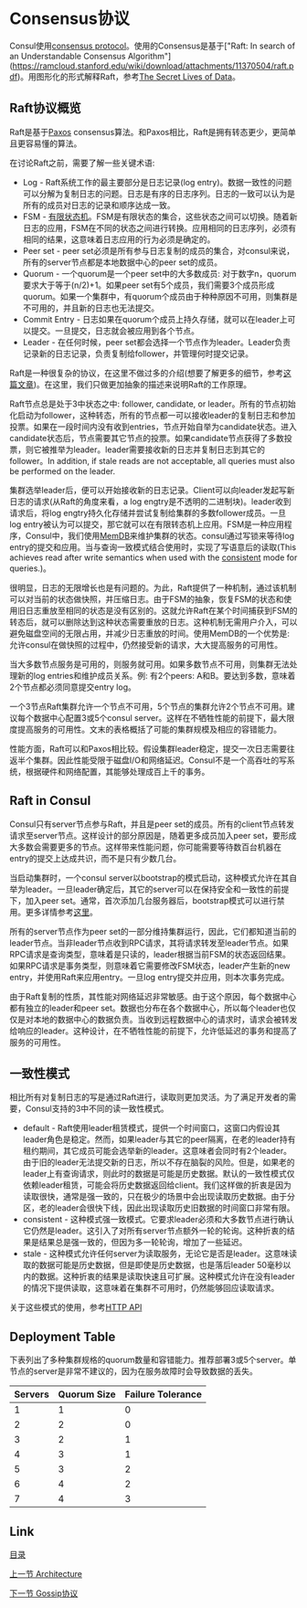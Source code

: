 # Consensus协议
Consul使用[consensus protocol](https://en.wikipedia.org/wiki/Consensus_(computer_science)来保证一致性（[CAP中定义的一致性](https://en.wikipedia.org/wiki/CAP_theorem))。使用的Consensus是基于["Raft: In search of an Understandable Consensus Algorithm"](https://ramcloud.stanford.edu/wiki/download/attachments/11370504/raft.pdf)。用图形化的形式解释Raft，参考[The Secret Lives of Data](http://thesecretlivesofdata.com/raft)。


## Raft协议概览
Raft是基于[Paxos](https://en.wikipedia.org/wiki/Paxos_%28computer_science%29) consensus算法。和Paxos相比，Raft是拥有转态更少，更简单且更容易懂的算法。

在讨论Raft之前，需要了解一些关键术语:
- Log - Raft系统工作的最主要部分是日志记录(log entry)。数据一致性的问题可以分解为复制日志的问题。日志是有序的日志序列。日志的一致可以认为是所有的成员对日志的记录和顺序达成一致。
- FSM - [有限状态机](https://en.wikipedia.org/wiki/Finite-state_machine)。FSM是有限状态的集合，这些状态之间可以切换。随着新日志的应用，FSM在不同的状态之间进行转换。应用相同的日志序列，必须有相同的结果，这意味着日志应用的行为必须是确定的。
- Peer set - peer set必须是所有参与日志复制的成员的集合，对consul来说，所有的server节点都是本地数据中心的peer set的成员。
- Quorum - 一个quorum是一个peer set中的大多数成员: 对于数字n，quorum要求大于等于(n/2)+1。如果peer set有5个成员，我们需要3个成员形成quorum。如果一个集群中，有quorum个成员由于种种原因不可用，则集群是不可用的，并且新的日志也无法提交。
- Commit Entry - 日志如果在quorum个成员上持久存储，就可以在leader上可以提交。一旦提交，日志就会被应用到各个节点。
- Leader - 在任何时候，peer set都会选择一个节点作为leader。Leader负责记录新的日志记录，负责复制给follower，并管理何时提交记录。

Raft是一种很复杂的协议，在这里不做过多的介绍(想要了解更多的细节，参考[这篇文章](https://ramcloud.stanford.edu/wiki/download/attachments/11370504/raft.pdf))。在这里，我们只做更加抽象的描述来说明Raft的工作原理。

Raft节点总是处于3中状态之中: follower, candidate, or leader。所有的节点初始化启动为follower，这种转态，所有的节点都一可以接收leader的复制日志和参加投票。如果在一段时间内没有收到entries，节点开始自举为candidate状态。进入candidate状态后，节点需要其它节点的投票。如果candidate节点获得了多数投票，则它被推举为leader。leader需要接收新的日志并复制日志到其它的follower。In addition, if stale reads are not acceptable, all queries must also be performed on the leader.

集群选举leader后，便可以开始接收新的日志记录。Client可以向leader发起写新日志的请求(从Raft的角度来看，a log engtry是不透明的二进制块)。leader收到请求后，将log engtry持久化存储并尝试复制给集群的多数follower成员。一旦log entry被认为可以提交，那它就可以在有限转态机上应用。FSM是一种应用程序，Consul中，我们使用[MemDB](https://github.com/hashicorp/go-memdb)来维护集群的状态。consul通过写锁来等待log entry的提交和应用。当与查询一致模式结合使用时，实现了写语意后的读取(This achieves read after write semantics when used with the [consistent](https://www.consul.io/api/index.html#consistent) mode for queries.)。

很明显，日志的无限增长也是有问题的。为此，Raft提供了一种机制，通过该机制可以对当前的状态做快照，并压缩日志。由于FSM的抽象，恢复FSM的状态和使用旧日志重放至相同的状态是没有区别的。这就允许Raft在某个时间捕获到FSM的转态后，就可以删除达到这种状态需要重放的日志。这种机制无需用户介入，可以避免磁盘空间的无限占用，并减少日志重放的时间。使用MemDB的一个优势是: 允许consul在做快照的过程中，仍然接受新的请求，大大提高服务的可用性。

当大多数节点服务是可用的，则服务就可用。如果多数节点不可用，则集群无法处理新的log entries和维护成员关系。例: 有2个peers: A和B。要达到多数，意味着2个节点都必须同意提交entry log。

一个3节点Raft集群允许一个节点不可用，5个节点的集群允许2个节点不可用。建议每个数据中心配置3或5个consul server。这样在不牺牲性能的前提下，最大限度提高服务的可用性。文末的表格概括了可能的集群规模及相应的容错能力。

性能方面，Raft可以和Paxos相比较。假设集群leader稳定，提交一次日志需要往返半个集群。因此性能受限于磁盘I/O和网络延迟。Consul不是一个高吞吐的写系统，根据硬件和网络配置，其能够处理成百上千的事务。

## Raft in Consul
Consul只有server节点参与Raft，并且是peer set的成员。所有的client节点转发请求至server节点。这样设计的部分原因是，随着更多成员加入peer set，要形成大多数会需要更多的节点。这样带来性能问题，你可能需要等待数百台机器在entry的提交上达成共识，而不是只有少数几台。

当启动集群时，一个consul server以bootstrap的模式启动，这种模式允许在其自举为leader。一旦leader确定后，其它的server可以在保持安全和一致性的前提下，加入peer set。通常，首次添加几台服务器后，bootstrap模式可以进行禁用。更多详情参考[这里](https://www.consul.io/docs/guides/bootstrapping.html)。

所有的server节点作为peer set的一部分维持集群运行，因此，它们都知道当前的leader节点。当非leader节点收到RPC请求，其将请求转发至leader节点。如果RPC请求是查询类型，意味着是只读的，leader根据当前FSM的状态返回结果。如果RPC请求是事务类型，则意味着它需要修改FSM状态，leader产生新的new entry，并使用Raft来应用entry。一旦log entry提交并应用，则本次事务完成。

由于Raft复制的性质，其性能对网络延迟非常敏感。由于这个原因，每个数据中心都有独立的leader和peer set。数据也分布在各个数据中心，所以每个leader也仅仅是对本地的数据中心的数据负责。当收到远程数据中心的请求时，请求会被转发给响应的leader。这种设计，在不牺牲性能的前提下，允许低延迟的事务和提高了服务的可用性。

## 一致性模式
相比所有对复制日志的写是通过Raft进行，读取则更加灵活。为了满足开发者的需要，Consul支持的3中不同的读一致性模式。

- default - Raft使用leader租赁模式，提供一个时间窗口，这窗口内假设其leader角色是稳定。然而，如果leader与其它的peer隔离，在老的leader持有租约期间，其它成员可能会选举新的leader。这意味者会同时有2个leader。由于旧的leader无法提交新的日志，所以不存在脑裂的风险。但是，如果老的leader上有查询请求，则此时的数据是可能是历史数据。默认的一致性模式仅依赖leader租赁，可能会将历史数据返回给client。我们这样做的折衷是因为读取很快，通常是强一致的，只在极少的场景中会出现读取历史数据。由于分区，老的leader会很快下线，因此出现读取历史旧数据的时间窗口非常有限。
- consistent - 这种模式强一致模式。它要求leader必须和大多数节点进行确认它仍然是leader。这引入了对所有server节点额外一轮的轮询。这种折衷的结果是结果总是强一致的，但因为多一轮轮询，增加了一些延迟。
- stale - 这种模式允许任何server为读取服务，无论它是否是leader。这意味读取的数据可能是历史数据，但是即使是历史数据，也是落后leader 50毫秒以内的数据。这种折衷的结果是读取快速且可扩展。这种模式允许在没有leader的情况下提供读取，这意味着在集群不可用时，仍然能够回应读取请求。

关于这些模式的使用，参考[HTTP API](https://www.consul.io/api/index.html)

## Deployment Table
下表列出了多种集群规格的quorum数量和容错能力。推荐部署3或5个server。单节点的server是非常不建议的，因为在服务故障时会导致数据的丢失。

Servers | Quorum Size | Failure Tolerance
------- | ----------- | -----------------
 1      | 1           | 0
 2      | 2           | 0
 3      | 2           | 1
 4      | 3           | 1
 5      | 3           | 2
 6      | 4           | 2
 7      | 4           | 3

## Link

[目录](../../README.md)

[上一节 Architecture](03.1.md)

[下一节 Gossip协议](03.3.md)



